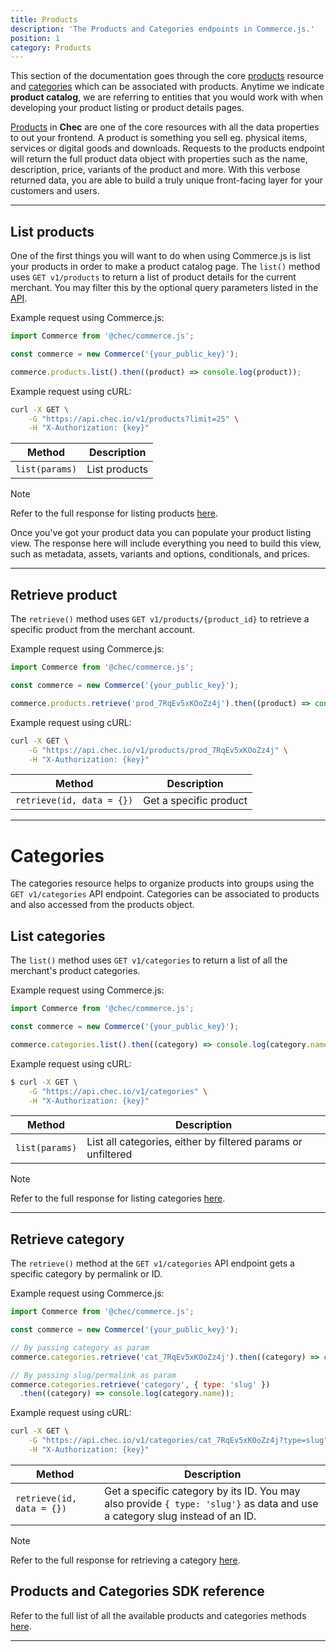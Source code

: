 ```yaml
---
title: Products
description: 'The Products and Categories endpoints in Commerce.js.'
position: 1
category: Products
---
```


This section of the documentation goes through the core [products](#list-products) resource and
[categories](#categories) which can be associated with products. Anytime we indicate **product catalog**, we are
referring to entities that you would work with when developing your product listing or product details pages.

[Products](/docs/api/?shell#products) in **Chec** are one of the core resources with all the data properties to out your
frontend. A product is something you sell eg. physical items, services or digital goods and downloads. Requests to the
products endpoint will return the full product data object with properties such as the name, description, price,
variants of the product and more. With this verbose returned data, you are able to build a truly unique front-facing
layer for your customers and users.

---

## List products

One of the first things you will want to do when using Commerce.js is list your products in order to make a product
catalog page. The `list()` method uses `GET v1/products` to return a list of product details for the current merchant.
You may filter this by the optional query parameters listed in the [API](/docs/api/?shell#list-all-products).

Example request using Commerce.js:

```js
import Commerce from '@chec/commerce.js';

const commerce = new Commerce('{your_public_key}');

commerce.products.list().then((product) => console.log(product));
```

Example request using cURL:

```bash
curl -X GET \
    -G "https://api.chec.io/v1/products?limit=25" \
    -H "X-Authorization: {key}"
```

| Method | Description |
| -------------------- | ----------- |
| `list(params)`       | List products |

<div class="highlight highlight--note">
    <span>Note</span>
    <p>Refer to the full response for listing products <a href="/docs/api/?shell#products">here</a>.</p>
</div>

Once you've got your product data you can populate your product listing view. The response here will include everything
you need to build this view, such as metadata, assets, variants and options, conditionals, and prices.

---

## Retrieve product

The `retrieve()` method uses `GET v1/products/{product_id}` to retrieve a specific product from the merchant account.

Example request using Commerce.js:

```js
import Commerce from '@chec/commerce.js';

const commerce = new Commerce('{your_public_key}');

commerce.products.retrieve('prod_7RqEv5xKOoZz4j').then((product) => console.log(product.name));
```

Example request using cURL:

```bash
curl -X GET \
    -G "https://api.chec.io/v1/products/prod_7RqEv5xKOoZz4j" \
    -H "X-Authorization: {key}"
```

| Method | Description |
| -------------------- | ----------- |
| `retrieve(id, data = {})`  | Get a specific product |

---

# Categories

The categories resource helps to organize products into groups using the `GET v1/categories` API endpoint. Categories
can be associated to products and also accessed from the products object.

## List categories

The `list()` method uses `GET v1/categories` to return a list of all the merchant's product categories.

Example request using Commerce.js:

```js
import Commerce from '@chec/commerce.js';

const commerce = new Commerce('{your_public_key}');

commerce.categories.list().then((category) => console.log(category.name));
```

Example request using cURL:

```bash
$ curl -X GET \
    -G "https://api.chec.io/v1/categories" \
    -H "X-Authorization: {key}"
```

| Method | Description |
| -------------------- | ----------- |
| `list(params)`       | List all categories, either by filtered params or unfiltered |

<div class="highlight highlight--note">
<span>Note</span>
  <p>Refer to the full response for listing categories <a href="/docs/api/?shell#categories">here</a>.</p>
</div>

---

## Retrieve category

The `retrieve()` method at the `GET v1/categories` API endpoint gets a specific category by permalink or ID.

Example request using Commerce.js:

```js
import Commerce from '@chec/commerce.js';

const commerce = new Commerce('{your_public_key}');

// By passing category as param
commerce.categories.retrieve('cat_7RqEv5xKOoZz4j').then((category) => console.log(category.name));

// By passing slug/permalink as param
commerce.categories.retrieve('category', { type: 'slug' })
  .then((category) => console.log(category.name));
```

Example request using cURL:

```bash
curl -X GET \
    -G "https://api.chec.io/v1/categories/cat_7RqEv5xKOoZz4j?type=slug" \
    -H "X-Authorization: {key}"
```

| Method | Description |
| -------------------- | ----------- |
| `retrieve(id, data = {})`  |  Get a specific category by its ID. You may also provide `{ type: 'slug'}` as data and use a category slug instead of an ID.  |

<div class="highlight highlight--note">
    <span>Note</span>
    <p>Refer to the full response for retrieving a category <a href="/docs/api/?shell#retrieve-category">here</a>.</p>
</div>

## Products and Categories SDK reference

Refer to the full list of all the available products and categories methods
[here](/docs/sdk/full-sdk-reference#products).

---


